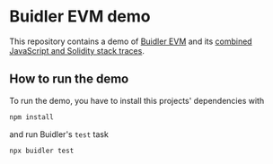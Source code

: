 # Buidler EVM demo

This repository contains a demo of [Buidler EVM](https://buidler.dev/buidler-evm)
and its [combined JavaScript and Solidity stack traces](https://buidler.dev/buidler-evm/#solidity-stack-traces).


## How to run the demo

To run the demo, you have to install this projects' dependencies with

```sh
npm install
```

and run Buidler's `test` task

```sh
npx buidler test
```
